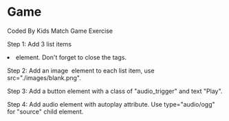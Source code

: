# Game
Coded By Kids Match Game Exercise

Step 1:
Add 3 list items <li> element. Don't forget to close the tags.

Step 2:
Add an image <img> element to each list item, use src="./images/blank.png".

Step 3:
Add a button element with a class of "audio_trigger" and text "Play".

Step 4:
Add audio element with autoplay attribute. Use type="audio/ogg" for "source" child element.
